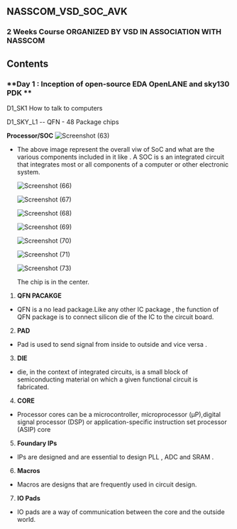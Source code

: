 ## NASSCOM_VSD_SOC_AVK
###  2 Weeks Course ORGANIZED BY VSD IN ASSOCIATION WITH NASSCOM</p>
## Contents
### **Day 1 : Inception of open-source EDA OpenLANE and sky130 PDK **</p>
D1_SK1 How to talk to computers </p>
D1_SKY_L1 -- QFN - 48 Package chips </p>
**Processor/SOC**
![Screenshot (63)](https://github.com/user-attachments/assets/7a39c1e8-2c63-42d7-991c-f0a715972bd7) </p>
- The above image represent the overall viw of SoC and what are the various components included in it like . A SOC is s an integrated circuit that integrates most or all components of a computer or other electronic system. </p>
![Screenshot (66)](https://github.com/user-attachments/assets/9364655e-fe0e-4910-8949-3e64649195e6) </p>
![Screenshot (67)](https://github.com/user-attachments/assets/fee2d6a4-34fc-4cf3-a9f5-85bce775b7ed) </p>
![Screenshot (68)](https://github.com/user-attachments/assets/a7d35d09-c82d-4680-b16b-5515a060d746) </p>
![Screenshot (69)](https://github.com/user-attachments/assets/06da1ebf-e084-4517-99bc-5e2e0f7c61b0) </p>
![Screenshot (70)](https://github.com/user-attachments/assets/2905a7af-0967-4742-b163-8b5c65598990) </p>
![Screenshot (71)](https://github.com/user-attachments/assets/cccf752c-490b-4aab-bcb4-bc08c2bcca7b) </p>
![Screenshot (73)](https://github.com/user-attachments/assets/054ac960-92ae-457d-9078-a59a7bfcb943) </p>
The chip is in the center. </p>
1. **QFN PACAKGE** </p>
- QFN is a no lead package.Like any other IC package , the function of QFN package is to connect silicon die of the IC to the circuit board. </p>
2. **PAD** </p>
- Pad is used to send signal from inside to outside and vice versa . </p>
3. **DIE** </p>
-  die, in the context of integrated circuits, is a small block of semiconducting material on which a given functional circuit is fabricated. </p>
4. **CORE** </p>
-  Processor cores can be a microcontroller, microprocessor (μP),digital signal processor (DSP) or application-specific instruction set processor (ASIP) core </p>
5. **Foundary IPs** </p>
- IPs are designed and are essential to design PLL , ADC and SRAM . </p>
6. **Macros** </p>
- Macros are designs that are frequently used in circuit design. </p>
7. **IO Pads** </p>
- IO pads are a way of communication between the core and the outside world. </p>
